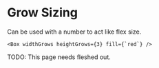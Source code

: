 # Grow Sizing

Can be used with a number to act like flex size.

```tsx
<Box widthGrows heightGrows={3} fill={`red`} />
```

TODO: This page needs fleshed out.
